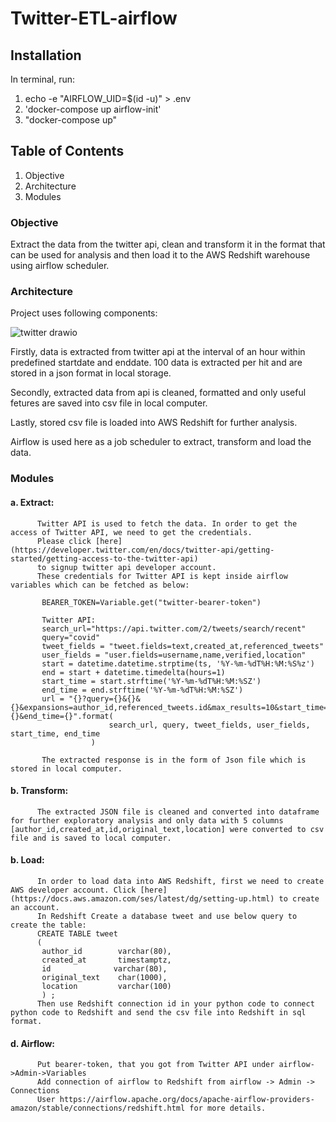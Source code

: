 # Twitter-ETL-airflow
## Installation
   In terminal, run:
   1. echo -e "AIRFLOW_UID=$(id -u)" > .env
   2. 'docker-compose up airflow-init'
   3. "docker-compose up" 
   
   
## Table of Contents
1. Objective
2. Architecture
3. Modules

### Objective
Extract the data from the twitter api, clean and transform it in the format that can be used for analysis and then load it to the AWS Redshift warehouse using airflow scheduler.

### Architecture
Project uses following components:
     
![twitter drawio](https://user-images.githubusercontent.com/16570874/148721784-850b7ab7-93e2-464f-aaa8-741561fb950a.png)

Firstly, data is extracted from twitter api at the interval of an hour within predefined startdate and enddate. 100 data is extracted per hit and are stored in a json format in local storage.

Secondly, extracted data from api is cleaned, formatted and only useful fetures are saved into csv file in local computer.

Lastly, stored csv file is loaded into AWS Redshift for further analysis.

Airflow is used here as a job scheduler to extract, transform and load the data.

### Modules
#### a. Extract: 
          Twitter API is used to fetch the data. In order to get the access of Twitter API, we need to get the credentials.
          Please click [here](https://developer.twitter.com/en/docs/twitter-api/getting-started/getting-access-to-the-twitter-api) 
          to signup twitter api developer account.
          These credentials for Twitter API is kept inside airflow variables which can be fetched as below:

           BEARER_TOKEN=Variable.get("twitter-bearer-token")

           Twitter API:
           search_url="https://api.twitter.com/2/tweets/search/recent"
           query="covid"
           tweet_fields = "tweet.fields=text,created_at,referenced_tweets"
           user_fields = "user.fields=username,name,verified,location"
           start = datetime.datetime.strptime(ts, '%Y-%m-%dT%H:%M:%S%z')
           end = start + datetime.timedelta(hours=1)
           start_time = start.strftime('%Y-%m-%dT%H:%M:%SZ')
           end_time = end.strftime('%Y-%m-%dT%H:%M:%SZ')
           url = "{}?query={}&{}&{}&expansions=author_id,referenced_tweets.id&max_results=10&start_time={}&end_time={}".format(
                          search_url, query, tweet_fields, user_fields, start_time, end_time
                      )

           The extracted response is in the form of Json file which is stored in local computer.
      
  #### b. Transform:
          The extracted JSON file is cleaned and converted into dataframe for further exploratory analysis and only data with 5 columns                                     [author_id,created_at,id,original_text,location] were converted to csv file and is saved to local computer.
          
  #### b. Load:
          In order to load data into AWS Redshift, first we need to create AWS developer account. Click [here] (https://docs.aws.amazon.com/ses/latest/dg/setting-up.html) to create an account.
          In Redshift Create a database tweet and use below query to create the table:
          CREATE TABLE tweet
          (
           author_id        varchar(80),
           created_at       timestamptz,
           id     		   varchar(80),
           original_text    char(1000),
           location	        varchar(100)
           ) ;
          Then use Redshift connection id in your python code to connect python code to Redshift and send the csv file into Redshift in sql format.
          
  #### d. Airflow:
          Put bearer-token, that you got from Twitter API under airflow->Admin->Variables
          Add connection of airflow to Redshift from airflow -> Admin -> Connections
          User https://airflow.apache.org/docs/apache-airflow-providers-amazon/stable/connections/redshift.html for more details.
          
          

